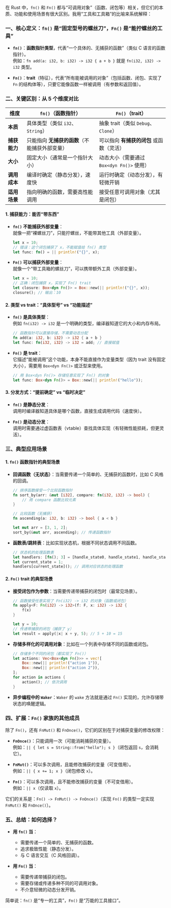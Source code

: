 在 Rust 中，`fn()` 和 `Fn()` 都与“可调用对象”（函数、闭包等）相关，但它们的本质、功能和使用场景有很大区别。我用“工具和工具箱”的比喻来系统解释：


### **一、核心定义：`fn()` 是“固定型号的螺丝刀”，`Fn()` 是“能拧螺丝的工具”**
- **`fn()`**：**函数指针类型**，代表“一个具体的、无捕获的函数”（类似 C 语言的函数指针）。  
  例如：`fn add(a: i32, b: i32) -> i32 { a + b }` 就是 `fn(i32, i32) -> i32` 类型。  

- **`Fn()`**：**trait**（特征），代表“所有能被调用的对象”（包括函数、闭包、实现了 `Fn` 的结构体等），只要它能像函数一样被调用（有参数和返回值）。  


### **二、关键区别：从 5 个维度对比**
| **维度**         | `fn()`（函数指针）                          | `Fn()`（trait）                          |
|------------------|-------------------------------------------|-----------------------------------------|
| **本质**         | 具体类型（类似 `i32`、`String`）           | 抽象 trait（类似 `Debug`、`Clone`）       |
| **捕获能力**     | 只能指向 **无捕获的函数**（不能捕获外部变量） | 可以指向 **有捕获的闭包** 或函数（灵活） |
| **大小**         | 固定大小（通常是一个指针大小）              | 动态大小（需要通过 `Box<dyn Fn()>` 使用）|
| **调用成本**     | 编译时确定（静态分发），速度快              | 运行时确定（动态分发），有轻微开销        |
| **适用场景**     | 指向明确的函数，需要高性能调用              | 接受任意可调用对象（尤其是闭包）         |


#### **1. 捕获能力：能否“带东西”**
- **`fn()` 不能捕获外部变量**：  
  就像一把“裸螺丝刀”，只能拧螺丝，不能带其他工具（外部变量）。  
  ```rust
  let x = 10;
  // 错误：这个闭包捕获了 x，不能赋值给 fn() 类型
  let func: fn() = || println!("{}", x); 
  ```

- **`Fn()` 可以捕获外部变量**：  
  就像一个“带工具箱的螺丝刀”，可以携带额外工具（外部变量）。  
  ```rust
  let x = 10;
  // 正确：闭包捕获 x，实现了 Fn() trait
  let closure: Box<dyn Fn()> = Box::new(|| println!("{}", x));
  closure(); // 输出：10
  ```


#### **2. 类型 vs trait：“具体型号” vs “功能描述”**
- **`fn()` 是具体类型**：  
  例如 `fn(i32) -> i32` 是一个明确的类型，编译器知道它的大小和内存布局。  
  ```rust
  // 函数指针可以直接存储，不需要动态分配
  fn add(a: i32, b: i32) -> i32 { a + b }
  let func: fn(i32, i32) -> i32 = add; // 直接赋值
  ```

- **`Fn()` 是 trait**：  
  它描述“能被调用”这个功能，本身不能直接作为变量类型（因为 trait 没有固定大小），需要用 `Box<dyn Fn()>` 或泛型来使用。  
  ```rust
  // 用 Box<dyn Fn()> 存储任意实现了 Fn() 的对象
  let func: Box<dyn Fn()> = Box::new(|| println!("hello"));
  ```


#### **3. 分发方式：“提前确定” vs “临时决定”**
- **`fn()` 是静态分发**：  
  调用时编译器知道具体是哪个函数，直接生成调用代码（速度快）。  

- **`Fn()` 是动态分发**：  
  调用时需要通过虚函数表（vtable）查找具体实现（有轻微性能损耗，但更灵活）。  


### **三、典型应用场景**
#### **1. `fn()` 函数指针的典型场景**
- **回调函数（无状态）**：当需要传递一个简单的、无捕获的函数时，比如 C 风格的回调。  
  ```rust
  // 排序函数接受一个比较函数指针
  fn sort_by(arr: &mut [i32], compare: fn(i32, i32) -> bool) {
      // 用 compare 函数比较元素
  }

  // 比较函数（无捕获）
  fn ascending(a: i32, b: i32) -> bool { a < b }

  let mut arr = [3, 1, 2];
  sort_by(&mut arr, ascending); // 传递函数指针
  ```

- **函数表/跳转表**：比如实现状态机，根据不同状态调用不同函数。  
  ```rust
  // 状态机的处理函数表
  let handlers: [fn(); 3] = [handle_state0, handle_state1, handle_state2];
  let current_state = 1;
  handlers[current_state](); // 调用对应状态的处理函数
  ```


#### **2. `Fn()` trait 的典型场景**
- **接受闭包作为参数**：当需要传递带捕获的闭包时（最常见场景）。  
  ```rust
  // 函数接受任意实现了 Fn(i32) -> i32 的对象（函数或闭包）
  fn apply<F: Fn(i32) -> i32>(f: F, x: i32) -> i32 {
      f(x)
  }

  let y = 10;
  // 传递带捕获的闭包（捕获了 y）
  let result = apply(|x| x + y, 5); // 5 + 10 = 15
  ```

- **存储多样化的可调用对象**：比如在一个列表中存储不同的函数或闭包。  
  ```rust
  // 存储多个不同的闭包（都实现了 Fn()）
  let actions: Vec<Box<dyn Fn()>> = vec![
      Box::new(|| println!("action 1")),
      Box::new(|| println!("action 2")),
  ];
  for action in actions {
      action(); // 依次调用
  }
  ```

- **异步编程中的 `Waker`**：`Waker` 的 `wake` 方法就是通过 `Fn()` 实现的，允许存储带状态的唤醒逻辑。  


### **四、扩展：`Fn()` 家族的其他成员**
除了 `Fn()`，还有 `FnMut()` 和 `FnOnce()`，它们的区别在于对捕获变量的修改权限：
- **`FnOnce()`**：只能调用一次（可能消耗捕获的变量）。  
  例如：`|| { let s = String::from("hello"); s }`（闭包返回 `s`，会消耗它）。  

- **`FnMut()`**：可以多次调用，且能修改捕获的变量（可变借用）。  
  例如：`|| { x += 1; x }`（闭包修改 `x`）。  

- **`Fn()`**：可以多次调用，且不能修改捕获的变量（不可变借用）。  
  例如：`|| x`（仅读取 `x`）。  

它们的关系是：`Fn() -> FnMut() -> FnOnce()`（实现 `Fn()` 的类型一定实现 `FnMut()` 和 `FnOnce()`）。


### **五、总结：如何选择？**
- **用 `fn()` 当**：  
  - 需要传递一个简单的、无捕获的函数。  
  - 追求极致性能（静态分发）。  
  - 与 C 语言交互（C 风格回调）。  

- **用 `Fn()` 当**：  
  - 需要传递带捕获的闭包。  
  - 需要存储或传递多种不同的可调用对象。  
  - 不介意轻微的动态分发开销。  

简单说：`fn()` 是“专一的工具”，`Fn()` 是“万能的工具接口”。
